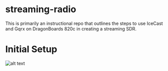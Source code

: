 # streaming-radio
This is primarily an instructional repo that outlines the steps to use IceCast and Gqrx on DragonBoards 820c in creating a streaming SDR.

# Initial Setup

![alt text](https://Images/Qualcomm-DragonBoard-820cStreamingRadioDemoSetupDemo.jpg "Demo Setup")

